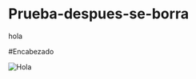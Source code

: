 # Prueba-despues-se-borra
hola

#Encabezado

![Hola](https://raw.githubusercontent.com/Danivegamacias/Prueba-despues-se-borra/refs/heads/main/resumen-superficie-texturas-muro-piedra-hormigon-blanco_74190-8189.avif)
